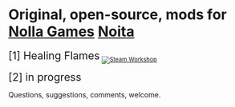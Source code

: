 # Original, open-source, mods for [Nolla Games](https://nollagames.com/) [Noita](https://store.steampowered.com/app/881100/Noita)



<span style="font-size:1.5em;">[1] Healing Flames</span>
 <sub>[![Steam Workshop](https://img.shields.io/steam/subscriptions/3261949285?label=Steam+Workshop)](https://steamcommunity.com/sharedfiles/filedetails/?id=3261949285)</sub>

<span style="font-size:1.5em;">[2] in progress</span>

Questions, suggestions, comments, welcome.